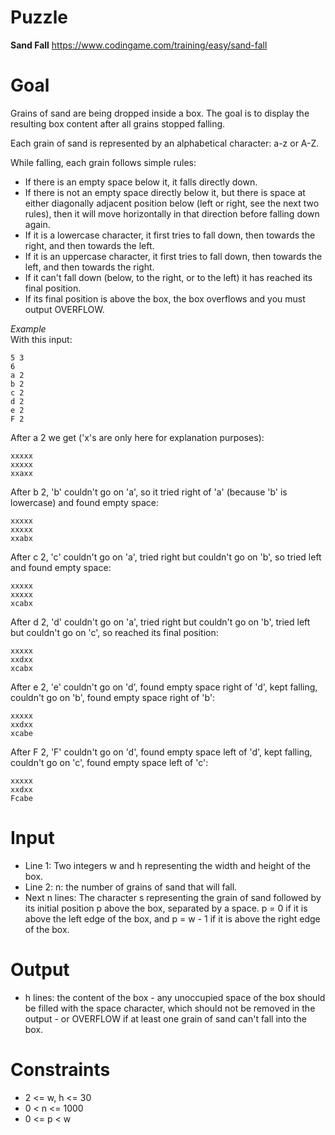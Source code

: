 # Puzzle 
**Sand Fall** https://www.codingame.com/training/easy/sand-fall

# Goal
Grains of sand are being dropped inside a box. The goal is to display the resulting box content after all grains stopped falling.

Each grain of sand is represented by an alphabetical character: a-z or A-Z.

While falling, each grain follows simple rules:  
* If there is an empty space below it, it falls directly down.
* If there is not an empty space directly below it, but there is space at either diagonally adjacent position below (left or right, see the next two rules), then it will move horizontally in that direction before falling down again.
* If it is a lowercase character, it first tries to fall down, then towards the right, and then towards the left.
* If it is an uppercase character, it first tries to fall down, then towards the left, and then towards the right.
* If it can't fall down (below, to the right, or to the left) it has reached its final position.
* If its final position is above the box, the box overflows and you must output OVERFLOW.

*Example*  
With this input:
```
5 3
6
a 2
b 2
c 2
d 2
e 2
F 2
```

After a 2 we get ('x's are only here for explanation purposes):
```
xxxxx
xxxxx
xxaxx
```

After b 2, 'b' couldn't go on 'a', so it tried right of 'a' (because 'b' is lowercase) and found empty space:
```
xxxxx
xxxxx
xxabx
```

After c 2, 'c' couldn't go on 'a', tried right but couldn't go on 'b', so tried left and found empty space:
```
xxxxx
xxxxx
xcabx
```

After d 2, 'd' couldn't go on 'a', tried right but couldn't go on 'b', tried left but couldn't go on 'c', so reached its final position:
```
xxxxx
xxdxx
xcabx
```

After e 2, 'e' couldn't go on 'd', found empty space right of 'd', kept falling, couldn't go on 'b', found empty space right of 'b':
```
xxxxx
xxdxx
xcabe
```

After F 2, 'F' couldn't go on 'd', found empty space left of 'd', kept falling, couldn't go on 'c', found empty space left of 'c':
```
xxxxx
xxdxx
Fcabe
```

# Input
* Line 1: Two integers w and h representing the width and height of the box.
* Line 2: n: the number of grains of sand that will fall.
* Next n lines: The character s representing the grain of sand followed by its initial position p above the box, separated by a space. p = 0 if it is above the left edge of the box, and p = w - 1 if it is above the right edge of the box.

# Output
* h lines: the content of the box - any unoccupied space of the box should be filled with the space character, which should not be removed in the output - or OVERFLOW if at least one grain of sand can't fall into the box.

# Constraints
* 2 <= w, h <= 30
* 0 < n <= 1000
* 0 <= p < w
